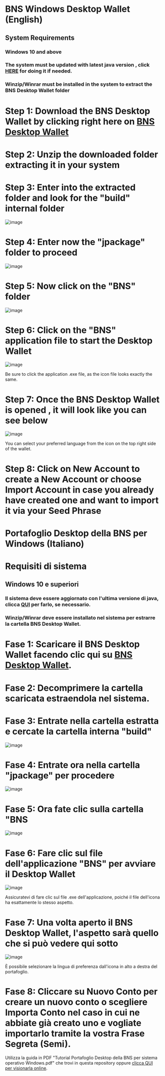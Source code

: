 # BNS Windows Desktop Wallet (English)

## System Requirements
### Windows 10 and above
### The system must be updated with latest java version , click [HERE](https://www.java.com/en/download/) for doing it if needed.
### Winzip/Winrar must be installed in the system to extract the BNS Desktop Wallet folder 

# Step 1: Download the BNS Desktop Wallet by clicking right here on [BNS Desktop Wallet](https://github.com/Food-Forest-Sardegna/BNS-Desktop-Wallet/archive/refs/heads/main.zip)

# Step 2: Unzip the downloaded folder extracting it in your system

# Step 3: Enter into the extracted folder and look for the "build" internal folder
![image](https://github.com/Food-Forest-Sardegna/BNS-Desktop-Wallet/assets/75376808/eb4aee12-51a9-42cb-bee0-948414b74fb2)

# Step 4: Enter now the "jpackage" folder to proceed 
![image](https://github.com/Food-Forest-Sardegna/BNS-Desktop-Wallet/assets/75376808/bad8832a-be20-4f26-b3eb-1765df91b0d7)

# Step 5: Now click on the "BNS" folder
![image](https://github.com/Food-Forest-Sardegna/BNS-Desktop-Wallet/assets/75376808/68821ce0-a6b8-4315-aae5-e5d161ed1cd8)

# Step 6: Click on the "BNS" application file to start the Desktop Wallet
![image](https://github.com/Food-Forest-Sardegna/BNS-Desktop-Wallet/assets/75376808/09fc0ce3-21d3-4157-b5c0-6dab9526b5aa)

Be sure to click the application .exe file, as the icon file looks exactly the same.

# Step 7: Once the BNS Desktop Wallet is opened , it will look like you can see below
![image](https://github.com/Food-Forest-Sardegna/BNS-Desktop-Wallet/assets/8797899/7d8b98c4-7623-4f74-a5de-b0dc96eb4be4)

You can select your preferred language from the icon on the top right side of the wallet.

# Step 8: Click on **New Account** to create a New Account or choose **Import Account** in case you already have created one and want to import it via your Seed Phrase

# Portafoglio Desktop della BNS per Windows (Italiano)

# Requisiti di sistema
## Windows 10 e superiori
### Il sistema deve essere aggiornato con l'ultima versione di java, clicca [QUI](https://www.java.com/en/download/) per farlo, se necessario.
###  Winzip/Winrar deve essere installato nel sistema per estrarre la cartella BNS Desktop Wallet. 

# Fase 1: Scaricare il BNS Desktop Wallet facendo clic qui su [BNS Desktop Wallet](https://github.com/Food-Forest-Sardegna/BNS-Desktop-Wallet/archive/refs/heads/main.zip).

# Fase 2: Decomprimere la cartella scaricata estraendola nel sistema.

# Fase 3: Entrate nella cartella estratta e cercate la cartella interna "build"
![image](https://github.com/Food-Forest-Sardegna/BNS-Desktop-Wallet/assets/75376808/eb4aee12-51a9-42cb-bee0-948414b74fb2)

# Fase 4: Entrate ora nella cartella "jpackage" per procedere 
![image](https://github.com/Food-Forest-Sardegna/BNS-Desktop-Wallet/assets/75376808/bad8832a-be20-4f26-b3eb-1765df91b0d7)

# Fase 5: Ora fate clic sulla cartella "BNS
![image](https://github.com/Food-Forest-Sardegna/BNS-Desktop-Wallet/assets/75376808/68821ce0-a6b8-4315-aae5-e5d161ed1cd8)

# Fase 6: Fare clic sul file dell'applicazione "BNS" per avviare il Desktop Wallet
![image](https://github.com/Food-Forest-Sardegna/BNS-Desktop-Wallet/assets/75376808/09fc0ce3-21d3-4157-b5c0-6dab9526b5aa)

Assicuratevi di fare clic sul file .exe dell'applicazione, poiché il file dell'icona ha esattamente lo stesso aspetto.

# Fase 7: Una volta aperto il BNS Desktop Wallet, l'aspetto sarà quello che si può vedere qui sotto
![image](https://github.com/Food-Forest-Sardegna/BNS-Desktop-Wallet/assets/75376808/cd66b84d-8550-44fe-a343-faef95cb08c6)

È possibile selezionare la lingua di preferenza dall'icona in alto a destra del portafoglio.

# Fase 8: Cliccare su **Nuovo Conto** per creare un nuovo conto o scegliere **Importa Conto** nel caso in cui ne abbiate già creato uno e vogliate importarlo tramite la vostra Frase Segreta (Semi).

Utilizza la guida in PDF "Tutorial Portafoglio Desktop della BNS per sistema operativo Windows.pdf" che trovi in questa repository oppure [clicca QUI per visionarla online](https://www.canva.com/design/DAGKFdLUrzg/FyqoVb5s-i3kPdTlF7sUsw/view?utm_content=DAGKFdLUrzg&utm_campaign=designshare&utm_medium=link&utm_source=editor).
